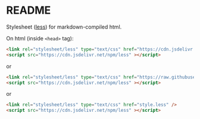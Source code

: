 # README

Stylesheet ([less](https://lesscss.org/)) for markdown-compiled html.

On html (inside `<head>` tag):

```html
<link rel="stylesheet/less" type="text/css" href="https://cdn.jsdelivr.net/gh/Awtnb/md-less@latest/style.less" />
<script src="https://cdn.jsdelivr.net/npm/less" ></script>
```

or

```html
<link rel="stylesheet/less" type="text/css" href="https://raw.githubusercontent.com/AWtnb/md-less/refs/heads/main/style.less" />
<script src="https://cdn.jsdelivr.net/npm/less" ></script>
```

or

```html
<link rel="stylesheet/less" type="text/css" href="style.less" />
<script src="https://cdn.jsdelivr.net/npm/less" ></script>
```
